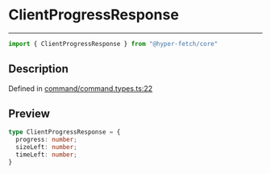 

# ClientProgressResponse

<div class="api-docs__separator" data-reactroot="">

---

</div><div class="api-docs__import" data-reactroot="">

```ts
import { ClientProgressResponse } from "@hyper-fetch/core"
```

</div><div class="api-docs__section">

## Description

</div><div class="api-docs__description"><span class="api-docs__do-not-parse">



</span></div><p class="api-docs__definition">

Defined in [command/command.types.ts:22](https://github.com/BetterTyped/hyper-fetch/blob/a5ae46b5/packages/core/src/command/command.types.ts#L22)

</p><div class="api-docs__section">

## Preview

</div><div class="api-docs__preview type">

```ts
type ClientProgressResponse = {
  progress: number; 
  sizeLeft: number; 
  timeLeft: number; 
}
```

</div>